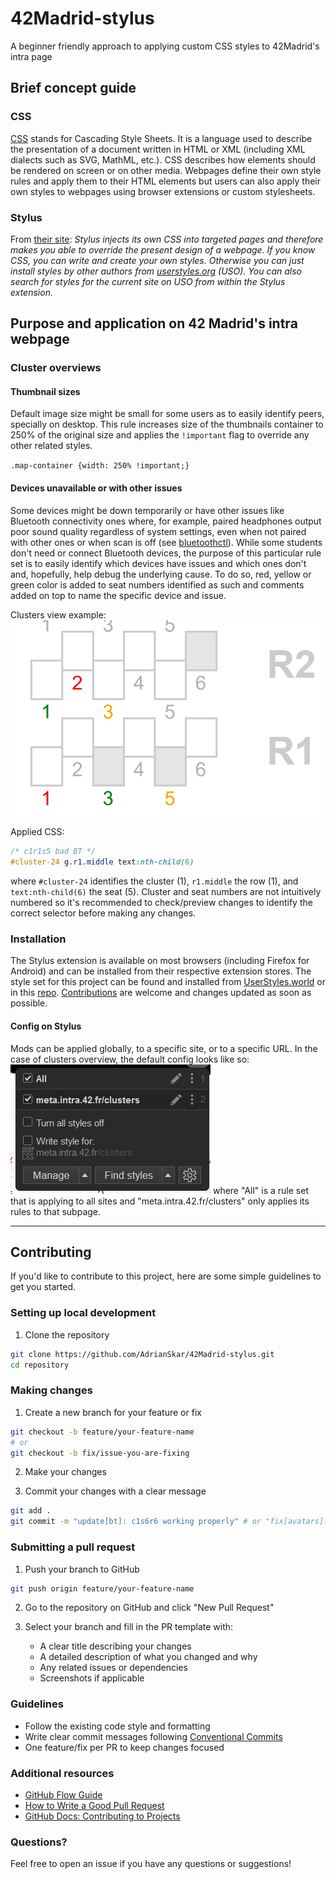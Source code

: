 # 42Madrid-stylus
A beginner friendly approach to applying custom CSS styles to 42Madrid's intra page

## Brief concept guide

### CSS

[CSS](https://developer.mozilla.org/en-US/docs/Web/CSS) stands for Cascading Style Sheets. It is a language used to describe the presentation of a document written in HTML or XML (including XML dialects such as SVG, MathML, etc.). CSS describes how elements should be rendered on screen or on other media. Webpages define their own style rules and apply them to their HTML elements but users can also apply their own styles to webpages using browser extensions or custom stylesheets.

### Stylus

From [their site](https://add0n.com/stylus.html): _Stylus injects its own CSS into targeted pages and therefore makes you able to override the present design of a webpage. If you know CSS, you can write and create your own styles. Otherwise you can just install styles by other authors from [userstyles.org](userstyles.org) (USO). You can also search for styles for the current site on USO from within the Stylus extension._

## Purpose and application on 42 Madrid's intra webpage

### Cluster overviews

#### Thumbnail sizes

Default image size might be small for some users as to easily identify peers, specially on desktop.
This rule increases size of the thumbnails container to 250% of the original size and applies the `!important` flag to override any other related styles.

`.map-container {width: 250% !important;}`

#### Devices unavailable or with other issues

Some devices might be down temporarily or have other issues like Bluetooth connectivity ones where, for example, paired headphones output poor sound quality regardless of system settings, even when not paired with other ones or when scan is off (see [bluetoothctl](https://manpages.debian.org/unstable/bluez/bluetoothctl.1.en.html)).
While some students don't need or connect Bluetooth devices, the purpose of this particular rule set is to easily identify which devices have issues and which ones don't and, hopefully, help debug the underlying cause.
To do so, red, yellow or green color is added to seat numbers identified as such and comments added on top to name the specific device and issue.

Clusters view example:
![](./assets/img/colored-seats.png)

Applied CSS:
```css
/* c1r1s5 bad BT */
#cluster-24 g.r1.middle text:nth-child(6)
```
where `#cluster-24` identifies the cluster (1), `r1.middle` the row (1), and `text:nth-child(6)` the seat (5).
Cluster and seat numbers are not intuitively numbered so it's recommended to check/preview changes to identify the correct selector before making any changes.

### Installation

The Stylus extension is available on most browsers (including Firefox for Android) and can be installed from their respective extension stores. The style set for this project can be found and installed from [UserStyles.world](https://userstyles.world/style/19331/42madrid-clusters) or in this [repo](./).
[Contributions](##Contributing) are welcome and changes updated as soon as possible.


#### Config on Stylus

Mods can be applied globally, to a specific site, or to a specific URL. In the case of clusters overview, the default config looks like so:
![](./assets/img/stylus-extension.png)
where "All" is a rule set that is applying to all sites and "meta.intra.42.fr/clusters" only applies its rules to that subpage.

---

## Contributing

If you'd like to contribute to this project, here are some simple guidelines to get you started.

### Setting up local development

1. Clone the repository
```bash
git clone https://github.com/AdrianSkar/42Madrid-stylus.git
cd repository
```

### Making changes

1. Create a new branch for your feature or fix
```bash
git checkout -b feature/your-feature-name
# or
git checkout -b fix/issue-you-are-fixing
```

2. Make your changes

3. Commit your changes with a clear message
```bash
git add .
git commit -m "update[bt]: c1s6r6 working properly" # or "fix[avatars]: thumbnail size to 250%"
```

### Submitting a pull request

1. Push your branch to GitHub
```bash
git push origin feature/your-feature-name
```

2. Go to the repository on GitHub and click "New Pull Request"

3. Select your branch and fill in the PR template with:
   - A clear title describing your changes
   - A detailed description of what you changed and why
   - Any related issues or dependencies
   - Screenshots if applicable

### Guidelines

- Follow the existing code style and formatting
- Write clear commit messages following [Conventional Commits](https://www.conventionalcommits.org/)
- One feature/fix per PR to keep changes focused

### Additional resources

- [GitHub Flow Guide](https://guides.github.com/introduction/flow/)
- [How to Write a Good Pull Request](https://github.blog/2015-01-21-how-to-write-the-perfect-pull-request/)
- [GitHub Docs: Contributing to Projects](https://docs.github.com/en/get-started/quickstart/contributing-to-projects)

### Questions?

Feel free to open an issue if you have any questions or suggestions!